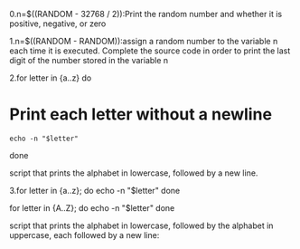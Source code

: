 0.n=$((RANDOM - 32768 / 2)):Print the random number and whether it is positive, negative, or zero

1.n=$((RANDOM - RANDOM)):assign a random number to the variable n each time it is executed. Complete the source code in order to print the last digit of the number stored in the variable n

2.for letter in {a..z}
do
 # Print each letter without a newline
    echo -n "$letter"
done

script that prints the alphabet in lowercase, followed by a new line.

3.for letter in {a..z}; do
    echo -n "$letter"
done

for letter in {A..Z}; do
    echo -n "$letter"
done

script that prints the alphabet in lowercase, followed by the alphabet in uppercase, each followed by a new line:

